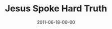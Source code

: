 ---
layout: message
category: message
series: "Jesus: The Greatest Show on Earth"
title: "Jesus Spoke Hard Truth"
date: 2011-06-18-00-00
message_id: 679
---
